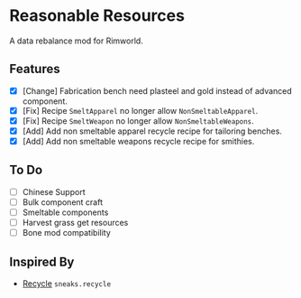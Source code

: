 # Reasonable Resources
A data rebalance mod for Rimworld.

## Features

- [x] [Change] Fabrication bench need plasteel and gold instead of advanced component.
- [x] [Fix] Recipe `SmeltApparel` no longer allow `NonSmeltableApparel`.
- [x] [Fix] Recipe `SmeltWeapon`  no longer allow `NonSmeltableWeapons`.
- [x] [Add] Add non smeltable apparel recycle recipe for tailoring benches.
- [x] [Add] Add non smeltable  weapons recycle recipe for smithies.

## To Do

- [ ] Chinese Support
- [ ] Bulk component craft
- [ ] Smeltable components
- [ ] Harvest grass get resources
- [ ] Bone mod compatibility

## Inspired By

* [Recycle](https://steamcommunity.com/sharedfiles/filedetails/?id=1534883539) `sneaks.recycle`



